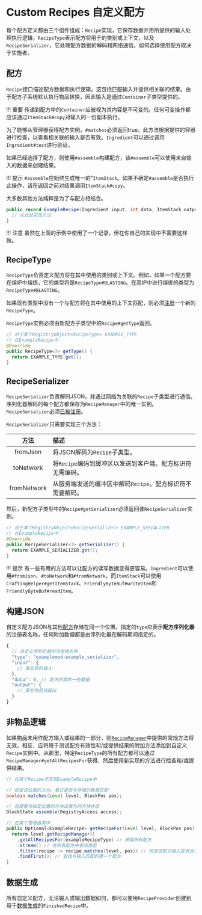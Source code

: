 Custom Recipes
自定义配方
=========

每个配方定义都由三个组件组成：`Recipe`实现，它保存数据并用所提供的输入处理执行逻辑，`RecipeType`表示配方将用于的类别或上下文，以及`RecipeSerializer`，它处理配方数据的解码和网络通信。如何选择使用配方取决于实施者。

配方
----

`Recipe`接口描述配方数据和执行逻辑。这包括匹配输入并提供相关联的结果。由于配方子系统默认执行物品转换，因此输入是通过`Container`子类型提供的。

!!! 重要
    传递到配方中的`Container`应被视为其内容是不可变的。任何可变操作都应该通过`ItemStack#copy`对输入的一份副本执行。

为了能够从管理器获得配方实例，`#matches`必须返回true。此方法根据提供的容器进行检查，以查看相关联的输入是否有效。`Ingredient`可以通过调用`Ingredient#test`进行验证。

如果已经选择了配方，则使用`#assemble`构建配方，该`#assemble`可以使用来自输入的数据来创建结果。

!!! 提示
    `#assemble`应始终生成唯一的”`ItemStack`。如果不确定`#assemble`是否执行此操作，请在返回之前对结果调用`ItemStack#copy`。

大多数其他方法纯粹是为了与配方相结合。

```java
public record ExampleRecipe(Ingredient input, int data, ItemStack output) implements Recipe<Container> {
  // 在此处实现方法
}
```

!!! 注意
    虽然在上面的示例中使用了一个记录，但在你自己的实现中不需要这样做。

RecipeType
----------

`RecipeType`负责定义配方将在其中使用的类别或上下文。例如，如果一个配方要在熔炉中熔炼，它的类型将是`RecipeType#BLASTING`。在高炉中进行熔炼的类型为`RecipeType#BLASTING`。

如果现有类型中没有一个与配方将在其中使用的上下文匹配，则必须[注册][forge]一个新的`RecipeType`。

`RecipeType`实例必须由新配方子类型中的`Recipe#getType`返回。

```java
// 对于某个RegistryObject<RecipeType> EXAMPLE_TYPE
// 在ExampleRecipe中
@Override
public RecipeType<?> getType() {
  return EXAMPLE_TYPE.get();
}
```

RecipeSerializer
----------------

`RecipeSerializer`负责解码JSON，并通过网络为关联的`Recipe`子类型进行通信。序列化器解码的每个配方都保存为`RecipeManager`中的唯一实例。`RecipeSerializer`必须[已被注册][forge]。

`RecipeSerializer`只需要实现三个方法：

 方法       | 描述
 :---:      | :---
fromJson    | 将JSON解码为`Recipe`子类型。
toNetwork   | 将`Recipe`编码到缓冲区以发送到客户端。配方标识符无需编码。
fromNetwork | 从服务端发送的缓冲区中解码`Recipe`。配方标识符不需要解码。

然后，新配方子类型中的`Recipe#getSerializer`必须返回该`RecipeSerializer`实例。

```java
// 对于某个RegistryObject<RecipeSerializer> EXAMPLE_SERIALIZER
// 在ExampleRecipe中
@Override
public RecipeSerializer<?> getSerializer() {
  return EXAMPLE_SERIALIZER.get();
}
```

!!! 提示
    有一些有用的方法可以让配方的读写数据变得更容易。`Ingredient`可以使用`#fromJson`、`#toNetwork`和`#fromNetwork`，而`ItemStack`可以使用`CraftingHelper#getItemStack`、`FriendlyByteBuf#writeItem`和`FriendlyByteBuf#readItem`。

构建JSON
--------

自定义配方JSON与其他[配方][json]存储在同一个位置。指定的`type`应表示**配方序列化器**的注册表名称。任何附加数据都是由序列化器在解码期间指定的。

```js
{
  // 自定义序列化器的注册表名称
  "type": "examplemod:example_serializer",
  "input": {
    // 某些原料输入
  },
  "data": 0, // 配方所需的一些数据
  "output": {
    // 某些物品栈输出
  }
}
```

非物品逻辑
---------

如果物品未用作配方输入或结果的一部分，则[`RecipeManager`][manager]中提供的常规方法将无效。相反，应将用于测试配方有效性和/或提供结果的附加方法添加到自定义`Recipe`实例中。从那里，特定`RecipeType`的所有配方都可以通过`RecipeManager#getAllRecipesFor`获得，然后使用新实现的方法进行检查和/或提供结果。

```java
// 在某个Recipe子实现ExampleRecipe中

// 检查该位置的方块，看它是否与存储的数据匹配
boolean matches(Level level, BlockPos pos);

// 创建要将指定位置的方块设置为的方块状态
BlockState assemble(RegistryAccess access);

// 在某个管理器类中
public Optional<ExampleRecipe> getRecipeFor(Level level, BlockPos pos) {
  return level.getRecipeManager()
    .getAllRecipesFor(exampleRecipeType) // 获取所有配方
    .stream() // 在所有配方中查阅类型
    .filter(recipe -> recipe.matches(level, pos)) // 检查该配方输入是否合法
    .findFirst(); // 查找与输入匹配的第一个配方
}
```

数据生成
-------

所有自定义配方，无论输入或输出数据如何，都可以使用`RecipeProvider`创建到用于[数据生成][datagen]的`FinishedRecipe`中。

[forge]: ../../../concepts/registries.md#methods-for-registering
[json]: https://minecraft.fandom.com/wiki/Recipe#JSON_format
[manager]: ./index.md#recipe-manager
[datagen]: ../../../datagen/server/recipes.md#custom-recipe-serializers
